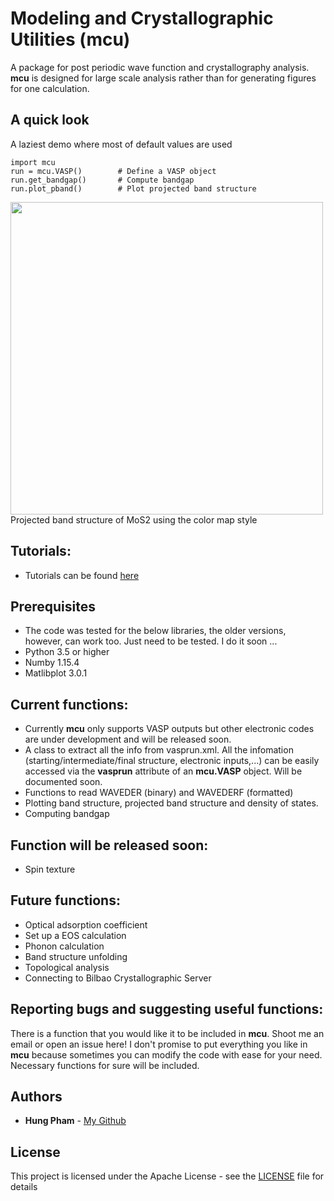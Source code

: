 # Modeling and Crystallographic Utilities (mcu)
A package for post periodic wave function and crystallography analysis. **mcu** is designed for large scale analysis rather than for generating figures for one calculation.

## A quick look
A laziest demo where most of default values are used

```
import mcu
run = mcu.VASP()        # Define a VASP object
run.get_bandgap()       # Compute bandgap
run.plot_pband()        # Plot projected band structure
```

<img src="https://github.com/hungpham2017/mcu/blob/master/docs/image/MoS2.png" width="500" align="middle">
Projected band structure of MoS2 using the color map style

## Tutorials:
-  Tutorials can be found [here](https://hungpham2017.github.io/mcu)

## Prerequisites
- The code was tested for the below libraries, the older versions, however, can work too. Just need to be tested. I do it soon ...
- Python 3.5 or higher
- Numby 1.15.4
- Matlibplot 3.0.1

 
## Current functions:
- Currently **mcu** only supports VASP outputs but other electronic codes are under development and will be released soon.
- A class to extract all the info from vasprun.xml. All the infomation (starting/intermediate/final structure, electronic inputs,...)
can be easily accessed via the **vasprun** attribute of an **mcu.VASP** object. Will be documented soon.
- Functions to read WAVEDER (binary) and WAVEDERF (formatted)
- Plotting band structure, projected band structure and density of states.
- Computing bandgap

## Function will be released soon:
 - Spin texture
 
## Future functions:
 - Optical adsorption coefficient
 - Set up a EOS calculation
 - Phonon calculation
 - Band structure unfolding
 - Topological analysis
 - Connecting to Bilbao Crystallographic Server
 
## Reporting bugs and suggesting useful functions:
There is a function that you would like it to be included in **mcu**. Shoot me an email or open an issue here!
I don't promise to put everything you like in **mcu** because sometimes you can modify the code with ease for your need.
Necessary functions for sure will be included.


## Authors
- **Hung Pham** - [My Github](https://github.com/hungpham2017)

## License
This project is licensed under the Apache License - see the [LICENSE](LICENSE) file for details